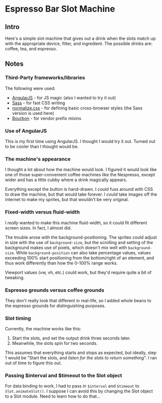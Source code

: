 # Espresso Bar Slot Machine

## Intro
Here's a simple slot machine that gives out a drink when the slots match up with
the appropriate device, filter, and ingredient. The possible drinks are: coffee,
tea, and espresso.

## Notes

### Third-Party frameworks/libraries
The following were used:
* [AngularJS](http://angularjs.org) - for JS magic (also I wanted to try it out)
* [Sass](http://sass-lang.com) - for fast CSS writing
* [normalize.css](http://necolas.github.io/normalize.css/) - for defining basic cross-browser styles (the Sass version is used here)
* [Bourbon](http://bourbon.io/) - for vendor prefix mixins

### Use of AngularJS
This is my first time using AngularJS. I thought I would try it out. Turned out
to be cooler than I thought would be.

### The machine's appearance
I thought a lot about how the machine would look. I figured it would look like
one of those super-convenient coffee machines like the Nespresso, except wider
and has a little cubby where a drink magically appears.

Everything except the button is hand-drawn. I *could* fuss around with CSS to
draw the machine, but that would take forever. I *could* take images off the
internet to make my sprites, but that wouldn't be very original.

### Fixed-width versus fluid-width
I *really* wanted to make this machine fluid-width, so it could fit different
screen sizes. In fact, I almost did.

The trouble arose with the background-positioning. The sprites could adjust in
size with the use of `background-size`, but the scrolling and setting of the
background makes use of pixels, which doesn't mix well with `background-size`.
While `background-position` can also take percentage values, values exceeding
100% start positioning from the bottom/right of an element, and thus work
differently than how the 0-100% range works.

Viewport values (vw, vh, etc.) could work, but they'd require quite a bit of
tweaking.

### Espresso grounds versus coffee grounds
They don't really look that different in real-life, so I added whole beans to
the espresso grounds for distinguishing purposes.

### Slot timing
Currently, the machine works like this:
1. Start the slots, and set the output drink three seconds later.
2. Meanwhile, the slots spin for two seconds.

This assumes that everything starts and stops as expected, but ideally, step 1
would be "Start the slots, and *listen for the slots to return something*". I
ran out of time to figure this out.

### Passing $interval and $timeout to the Slot object
For data binding to work, I had to pass in `$interval` and `$timeout` to
`Slot.animateSlot()`. I suppose I can avoid this by changing the Slot object to
a Slot module. Need to learn how to do that...
